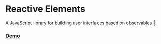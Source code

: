 # Reactive Elements

A JavaScript library for building user interfaces based on observables 🚀

### [Demo](https://es-repo.github.io/reactive-elements/demo/dist/)

